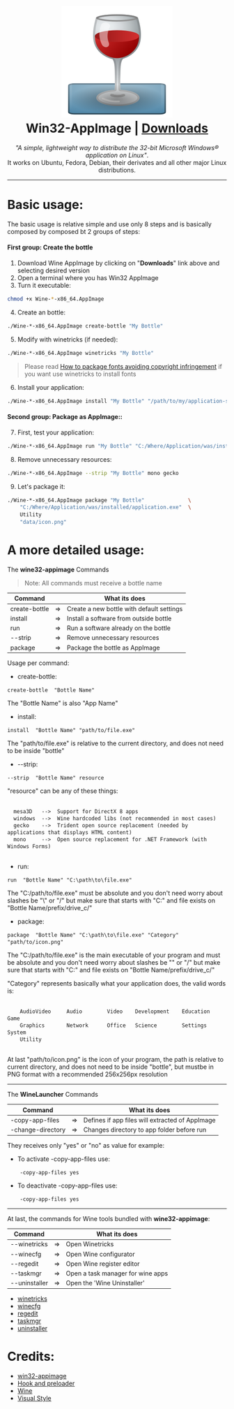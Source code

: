 <h1 align="center">
  <img src="data/Wine.png"></img>
  <br />
  Win32-AppImage | <a href="https://github.com/sudo-give-me-coffee/wine-appimage/releases/tag/continuous">Downloads</a>
</h1>

<p align="center"><i>"A simple, lightweight way to distribute the 32-bit Microsoft Windows® application on Linux"</i>.<br> It works on Ubuntu, Fedora, Debian, their derivates and all other major Linux
distributions.</p>

<hr>

# Basic usage:

The basic usage is relative simple and use only 8 steps and is basically composed by composed bt 2 groups of steps:

#### First group: Create the bottle

1. Download Wine AppImage by clicking on "**Downloads**" link above and selecting desired version
2. Open a terminal where you has Win32 AppImage
3. Turn it executable:
```bash 
chmod +x Wine-*-x86_64.AppImage
```
4. Create an bottle:
```bash 
./Wine-*-x86_64.AppImage create-bottle "My Bottle"
```

5. Modify with winetricks (if needed):
```bash 
./Wine-*-x86_64.AppImage winetricks "My Bottle"
```
> Please read [How to package fonts avoiding copyright infringement](https://github.com/sudo-give-me-coffee/win32-appimage/wiki/Packaging-fonts) if you want use winetricks to install fonts

6. Install your application:
```bash 
./Wine-*-x86_64.AppImage install "My Bottle" "/path/to/my/application-setup.exe"
```

#### Second group: Package as AppImage::

7. First, test your application:

```bash 
./Wine-*-x86_64.AppImage run "My Bottle" "C:/Where/Application/was/installed/application.exe"
```
8. Remove unnecessary resources:

```bash 
./Wine-*-x86_64.AppImage --strip "My Bottle" mono gecko
```

9.  Let's package it:
```bash 
./Wine-*-x86_64.AppImage package "My Bottle"              \
    "C:/Where/Application/was/installed/application.exe"  \
    Utility
    "data/icon.png"
```

# A more detailed usage:
The **wine32-appimage** Commands

> Note: All commands must receive a bottle name


| Command         |    | What its does                                   |
|-----------------|----|-------------------------------------------------|
| create-bottle   | => | Create a new bottle with default settings       |
| install         | => | Install a software from outside bottle          |
| run             | => | Run a software already on the bottle            |
| --strip         | => | Remove unnecessary resources                    |
| package         | => | Package the bottle as AppImage                  |

Usage per command:

* create-bottle:
```
create-bottle  "Bottle Name"
```
The "Bottle Name" is also "App Name"

* install:
```
install  "Bottle Name" "path/to/file.exe"
```
The "path/to/file.exe" is relative to the current directory, and does not need to be inside  "bottle"

* --strip:
```
--strip  "Bottle Name" resource
```
"resource" can be any of these things:

```
 
  mesa3D   -->  Support for DirectX 8 apps
  windows  -->  Wine hardcoded libs (not recommended in most cases)
  gecko    -->  Trident open source replacement (needed by applications that displays HTML content)
  mono     -->  Open source replacement for .NET Framework (with Windows Forms)
  
```

* run:
```
run  "Bottle Name" "C:\path\to\file.exe"
```
The "C:/path/to/file.exe" must be absolute and you don't need worry about slashes be "\\" or "/" but make sure that starts with "C:" and file exists on "Bottle Name/prefix/drive_c/"

* package:
```
package  "Bottle Name" "C:\path\to\file.exe" "Category" "path/to/icon.png"
```
The "C:/path/to/file.exe" is the main executable of your program and must be absolute and you don't need worry about slashes be "\" or "/" but make sure that starts with "C:" and file exists on "Bottle Name/prefix/drive_c/"

"Category" represents basically what your application does, the valid words is:

```
 
    AudioVideo     Audio        Video    Development    Education    Game
    Graphics       Network      Office   Science        Settings     System
    Utility
 
```
At last "path/to/icon.png" is the icon of your program, the path is relative to current directory, and does not need to be inside  "bottle", but mustbe in PNG format with a recommended 256x256px resolution

<hr>

The **WineLauncher** Commands

| Command           |    | What its does                                   |
|-------------------|----|-------------------------------------------------|
| -copy-app-files   | => | Defines if app files will extracted of AppImage |
| -change-directory | => | Changes directory to app folder before run      |

They receives only "yes" or "no" as value for example:

* To activate -copy-app-files use:
```
    -copy-app-files yes
```

* To deactivate -copy-app-files use:
```
    -copy-app-files yes
```

<hr>

At last, the commands for Wine tools bundled with **wine32-appimage**:


| Command         |    | What its does                                   |
|-----------------|----|-------------------------------------------------|
| --winetricks    | => | Open Winetricks                                 |
| --winecfg       | => | Open Wine configurator                          |
| --regedit       | => | Open Wine register editor                       |
| --taskmgr       | => | Open a task manager for wine apps               |
| --uninstaller   | => | Open the 'Wine Uninstaller'                     |

* [winetricks](https://wiki.winehq.org/Winetricks)
* [winecfg](https://wiki.winehq.org/Winecfg)
* [regedit](https://wiki.winehq.org/Regedit)
* [taskmgr](https://wiki.winehq.org/Taskmgr)
* [uninstaller](https://wiki.winehq.org/Uninstaller)

# Credits:
* [win32-appimage](LICENSE.md)
* [Hook and preloader](https://github.com/Hackerl)
* [Wine](https://www.winehq.org/)
* [Visual Style](https://www.deviantart.com/lassekongo83/art/Kupo-Finale-for-XP-107950198)

